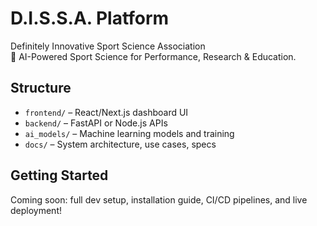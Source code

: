 # D.I.S.S.A. Platform

Definitely Innovative Sport Science Association  
🚀 AI-Powered Sport Science for Performance, Research & Education.

## Structure
- `frontend/` – React/Next.js dashboard UI
- `backend/` – FastAPI or Node.js APIs
- `ai_models/` – Machine learning models and training
- `docs/` – System architecture, use cases, specs

## Getting Started
Coming soon: full dev setup, installation guide, CI/CD pipelines, and live deployment!
